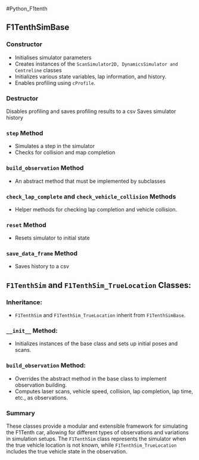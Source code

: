 #Python_F1tenth
## F1TenthSimBase
### Constructor
-  Initialises simulator parameters
- Creates instances of the `ScanSimulator2D, DynamicsSimulator and Centreline` classes
- Initializes various state variables, lap information, and history.
- Enables profiling using `cProfile`.
### Destructor
Disables profiling and  saves profiling results to a csv
Saves simulator history
### `step` Method
- Simulates a step in the simulator
- Checks for collision and map completion
### `build_observation` Method
- An abstract method that must be implemented by subclasses
### `check_lap_complete` and `check_vehicle_collision` Methods
- Helper methods for checking lap completion and vehicle collision.
### `reset` Method
- Resets simulator to initial state
### `save_data_frame` Method
- Saves history to a csv


## `F1TenthSim` and `F1TenthSim_TrueLocation` Classes:
### **Inheritance:**
- `F1TenthSim` and `F1TenthSim_TrueLocation` inherit from `F1TenthSimBase`.
### `__init__` Method:
- Initializes instances of the base class and sets up initial poses and scans.
### `build_observation` Method:
- Overrides the abstract method in the base class to implement observation building.
- Computes laser scans, vehicle speed, collision, lap completion, lap time, etc., as observations.

### Summary

These classes provide a modular and extensible framework for simulating the F1Tenth car, allowing for different types of observations and variations in simulation setups. The `F1TenthSim` class represents the simulator when the true vehicle location is not known, while `F1TenthSim_TrueLocation` includes the true vehicle state in the observation.